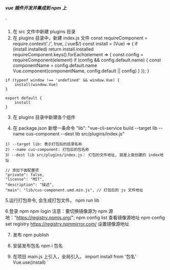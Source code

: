 ##### vue 插件开发并集成到 npm 上
`
  1. 在 src 文件中新建 plugins 目录
  2. 在 plugins 目录中，新建 index.js 文件
    const requireComponent = require.context('./', true, /\.vue$/)
    const install = (Vue) => {
        if (install.installed) return
        install.installed
        requireComponent.keys().forEach(element => {
            const config = requireComponent(element)
            if (config && config.default.name) {
                const componentName = config.default.name
                Vue.component(componentName, config.default || config)
            }
        });
    }
    
    if (typeof window !== 'undefined' && window.Vue) {
        install(window.Vue)
    }
    
    export default {
        install
    }
  3. 在 plugins 目录中新建各个组件

  4. 在 package.json 新增一条命令
    "lib": "vue-cli-service build --target lib --name cus-component --dest lib src/plugins/index.js"

    1) --target lib: 表示打包后的目录名称
    2) --name cus-component: 打包后的包名称
    3）--dest lib src/plugins/index.js： 打包的文件地址, 就是上面创建的 index地址

    // 添加下面配置项
    "private": false,
    "license": "MIT",
    "description": "描述",
    "main": "lib/cus-component.umd.min.js", // 打包后的 js 文件地址
  


  5.运行打包命令, 会生成打包文件。
    npm run lib
  
  6.登录 npm
    npm login
    注意：要切换镜像源为 npm 源地："https://registry.npmjs.org/"; 
    npm config list  查看镜像源地址
    npm config set registry https://registry.npmmirror.com/ 设置镜像源地址

  7. 发布
    npm publish

  8. 安装发布包名
    npm i 包名
  9. 在项目 main.js 上引入，全局引入。
    import install  from '包名'
    Vue.use(install)
`

